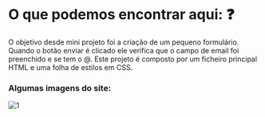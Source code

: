# O que podemos encontrar aqui: ❓
O objetivo desde mini projeto foi a criação de um pequeno formulário. Quando o botão enviar é clicado ele verifica que o campo de email foi preenchido e se tem o @. Este projeto é composto por um ficheiro principal HTML e uma folha de estilos em CSS.

### Algumas imagens do site:
![1](https://user-images.githubusercontent.com/91985039/159100423-988161cb-9da4-40c4-add0-28de9e23f1f7.jpg)